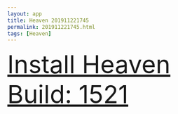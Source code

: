 ```yaml
---
layout: app
title: Heaven 201911221745
permalink: 201911221745.html
tags: [Heaven]
---
```

<div class="pure-g">
    <div class="pure-u-1-1" style="font-size: 4em">
        <a class="pure-button-primary" href="itms-services://?action=download-manifest&url=https%3A%2F%2Flitsungyisigono.github.io%2FTestScript%2Fmanifests%2F201911221745.plist"><i class="fa fa-download" aria-hidden="true"></i>Install Heaven Build: 1521</a>
    </div>
</div>